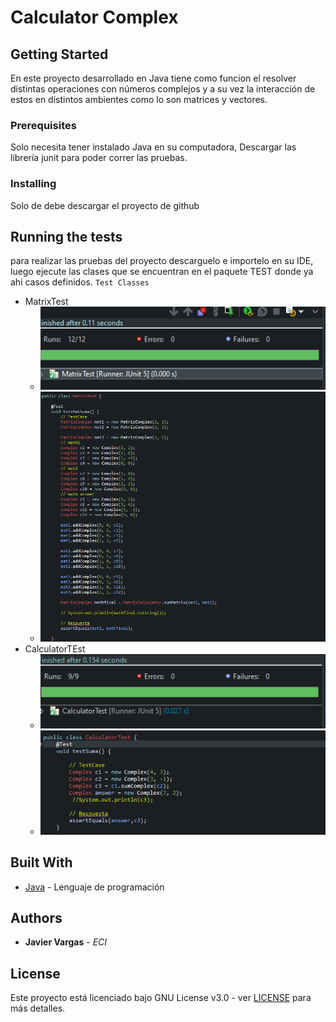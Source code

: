 
# Calculator Complex

## Getting Started
En este proyecto desarrollado en Java tiene como funcion el resolver  distintas operaciones con números complejos y a su vez la interacción de estos en distintos ambientes como lo son matrices y vectores.
### Prerequisites

Solo necesita tener instalado Java en su computadora, 
Descargar las librería junit para poder correr las pruebas.


### Installing
Solo de debe descargar el proyecto de github

## Running the tests

 para realizar las pruebas del proyecto descarguelo e importelo en su IDE, luego ejecute las clases que se encuentran en el paquete TEST donde ya ahi casos definidos.
  `Test Classes`
 - MatrixTest
	 - ![formula1](Fotos/Capture1.PNG)
	 - ![formula2](Fotos/Capture4.PNG)
 - CalculatorTEst
	 - ![formula1](Fotos/Capture2.PNG)
	 - ![formula2](Fotos/Capture3.PNG)



## Built With

* [Java](https://www.java.com/es/) - Lenguaje de programación


## Authors

* **Javier Vargas** - *ECI*
## License

Este proyecto está licenciado bajo GNU  License v3.0 - ver [LICENSE](LICENSE) para más detalles.
